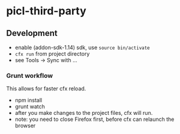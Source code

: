 # picl-third-party


## Development

* enable (addon-sdk-1.14) sdk, use `source bin/activate`
* `cfx run` from project directory
* see Tools -> Sync with ...


### Grunt workflow

This allows for faster cfx reload.

* npm install
* grunt watch
* after you make changes to the project files, cfx will run.
* note: you need to close Firefox first, before cfx can relaunch the browser
